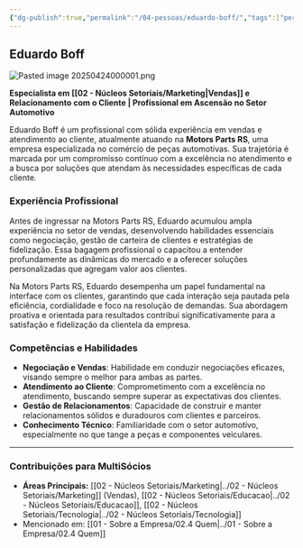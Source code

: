 ```yaml
---
{"dg-publish":true,"permalink":"/04-pessoas/eduardo-boff/","tags":["person","profile","vendas","automotivo","educacao","tecnologia"]}
---
```


 ## Eduardo Boff

![Pasted image 20250424000001.png](/img/user/Pasted%20image%2020250424000001.png)

**Especialista em [[02 - Núcleos Setoriais/Marketing\|Vendas]] e Relacionamento com o Cliente | Profissional em Ascensão no Setor Automotivo**

Eduardo Boff é um profissional com sólida experiência em vendas e atendimento ao cliente, atualmente atuando na **Motors Parts RS**, uma empresa especializada no comércio de peças automotivas. Sua trajetória é marcada por um compromisso contínuo com a excelência no atendimento e a busca por soluções que atendam às necessidades específicas de cada cliente.

### Experiência Profissional

Antes de ingressar na Motors Parts RS, Eduardo acumulou ampla experiência no setor de vendas, desenvolvendo habilidades essenciais como negociação, gestão de carteira de clientes e estratégias de fidelização. Essa bagagem profissional o capacitou a entender profundamente as dinâmicas do mercado e a oferecer soluções personalizadas que agregam valor aos clientes.

Na Motors Parts RS, Eduardo desempenha um papel fundamental na interface com os clientes, garantindo que cada interação seja pautada pela eficiência, cordialidade e foco na resolução de demandas. Sua abordagem proativa e orientada para resultados contribui significativamente para a satisfação e fidelização da clientela da empresa.

### Competências e Habilidades

*   **Negociação e Vendas**: Habilidade em conduzir negociações eficazes, visando sempre o melhor para ambas as partes.
*   **Atendimento ao Cliente**: Comprometimento com a excelência no atendimento, buscando sempre superar as expectativas dos clientes.
*   **Gestão de Relacionamentos**: Capacidade de construir e manter relacionamentos sólidos e duradouros com clientes e parceiros.
*   **Conhecimento Técnico**: Familiaridade com o setor automotivo, especialmente no que tange a peças e componentes veiculares.

---

### Contribuições para MultiSócios
*   **Áreas Principais:** [[02 - Núcleos Setoriais/Marketing\|../02 - Núcleos Setoriais/Marketing]] (Vendas), [[02 - Núcleos Setoriais/Educacao\|../02 - Núcleos Setoriais/Educacao]], [[02 - Núcleos Setoriais/Tecnologia\|../02 - Núcleos Setoriais/Tecnologia]]
*   Mencionado em: [[01 - Sobre a Empresa/02.4 Quem\|../01 - Sobre a Empresa/02.4 Quem]]

